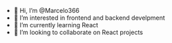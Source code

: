 - 👋 Hi, I’m @Marcelo366
- 👀 I’m interested in frontend and backend develpment
- 🌱 I’m currently learning React
- 💞️ I’m looking to collaborate on React projects

<!---
Marcelo366/Marcelo366 is a ✨ special ✨ repository because its `README.md` (this file) appears on your GitHub profile.
You can click the Preview link to take a look at your changes.
--->
